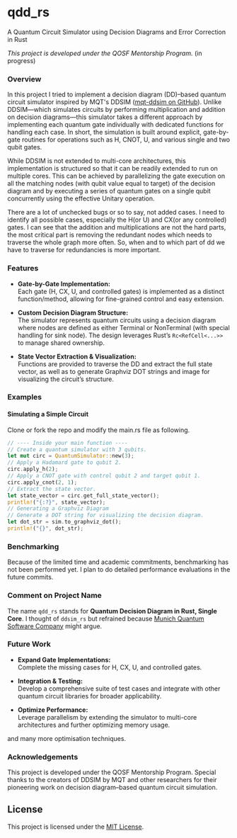 # qdd_rs
A Quantum Circuit Simulator using Decision Diagrams and Error Correction in Rust

_This project is developed under the QOSF Mentorship Program._ (in progress)

### Overview

In this project I tried to implement a decision diagram (DD)–based quantum circuit simulator inspired by MQT's DDSIM ([mqt-ddsim on GitHub](https://github.com/cda-tum/mqt-ddsim)). Unlike DDSIM—which simulates circuits by performing multiplication and addition on decision diagrams—this simulator takes a different approach by implementing each quantum gate individually with dedicated functions for handling each case. In short, the simulation is built around explicit, gate-by-gate routines for operations such as H, CNOT, U, and various single and two qubit gates.

While DDSIM is not extended to multi-core architectures, this implementation is structured so that it can be readily extended to run on multiple cores. This can be achieved by parallelizing the gate execution on all the matching nodes (with qubit value equal to target) of the decision diagram and by executing a series of quantum gates on a single qubit concurrently using the effective Unitary operation.

There are a lot of unchecked bugs or so to say, not added cases. I need to identify all possible cases, especially the H(or U) and CX(or any controlled) gates. I can see that the addition and multiplications are not the hard parts, the most critical part is removing the redundant nodes which needs to traverse the whole graph more often. So, when and to which part of dd we have to traverse for redundancies is more important.

### Features

- **Gate-by-Gate Implementation:**  
    Each gate (H, CX, U, and controlled gates) is implemented as a distinct function/method, allowing for fine-grained control and easy extension.
    
- **Custom Decision Diagram Structure:**  
    The simulator represents quantum circuits using a decision diagram where nodes are defined as either Terminal or NonTerminal (with special handling for sink node). The design leverages Rust’s `Rc<RefCell<...>>` to manage shared ownership.
    
- **State Vector Extraction & Visualization:**  
    Functions are provided to traverse the DD and extract the full state vector, as well as to generate Graphviz DOT strings and image for visualizing the circuit’s structure.


### Examples

#### Simulating a Simple Circuit

Clone or fork the repo and modify the main.rs file as following.

```rust
// ---- Inside your main function ----
// Create a quantum simulator with 3 qubits.
let mut circ = QuantumSimulator::new(3);
// Apply a Hadamard gate to qubit 2.
circ.apply_h(2);
// Apply a CNOT gate with control qubit 2 and target qubit 1.
circ.apply_cnot(2, 1);
// Extract the state vector.
let state_vector = circ.get_full_state_vector();
println!("{:?}", state_vector);
// Generating a Graphviz Diagram
// Generate a DOT string for visualizing the decision diagram.
let dot_str = sim.to_graphviz_dot();
println!("{}", dot_str);
```

### Benchmarking
Because of the limited time and academic commitments, benchmarking has not been performed yet. I plan to do detailed performance evaluations in the future commits.

### Comment on Project Name
The name `qdd_rs` stands for **Quantum Decision Diagram in Rust, Single Core**. I thought of `ddsim_rs` but refrained because [Munich Quantum Software Company](https://munichquantum.software/) might argue.

### Future Work

- **Expand Gate Implementations:**  
    Complete the missing cases for H, CX, U, and controlled gates.
    
- **Integration & Testing:**  
    Develop a comprehensive suite of test cases and integrate with other quantum circuit libraries for broader applicability.
    
- **Optimize Performance:**  
    Leverage parallelism by extending the simulator to multi-core architectures and further optimizing memory usage.

and many more optimisation techniques. 

### Acknowledgements

This project is developed under the QOSF Mentorship Program. Special thanks to the creators of DDSIM by MQT and other researchers for their pioneering work on decision diagram–based quantum circuit simulation.

## License

This project is licensed under the [MIT License](LICENSE).
